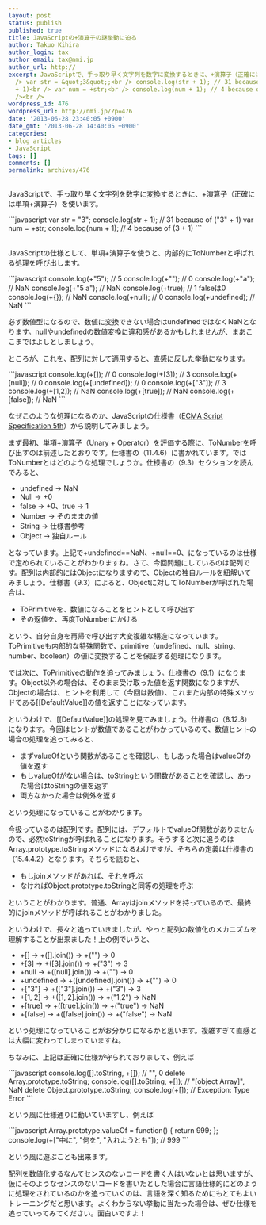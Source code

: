 ```yaml
---
layout: post
status: publish
published: true
title: JavaScriptの+演算子の謎挙動に迫る
author: Takuo Kihira
author_login: tax
author_email: tax@nmi.jp
author_url: http://
excerpt: JavaScriptで、手っ取り早く文字列を数字に変換するときに、+演算子（正確には単項+演算子）を使います。<br /><br
  /> var str = &quot;3&quot;;<br /> console.log(str + 1); // 31 because of (&quot;3&quot;
  + 1)<br /> var num = +str;<br /> console.log(num + 1); // 4 because of (3 + 1)<br
  /><br />
wordpress_id: 476
wordpress_url: http://nmi.jp/?p=476
date: '2013-06-28 23:40:05 +0900'
date_gmt: '2013-06-28 14:40:05 +0900'
categories:
- blog articles
- JavaScript
tags: []
comments: []
permalink: archives/476
---
```

<p>JavaScriptで、手っ取り早く文字列を数字に変換するときに、+演算子（正確には単項+演算子）を使います。<br />
</p>
```javascript
var str = "3";
console.log(str + 1); // 31 because of ("3" + 1)
var num = +str;
console.log(num + 1); // 4 because of (3 + 1)
```
<p>
<a id="more"></a><a id="more-476"></a><br />
JavaScriptの仕様として、単項+演算子を使うと、内部的にToNumberと呼ばれる処理を呼び出します。<br />
</p>
```javascript
console.log(+"5"); // 5
console.log(+""); // 0
console.log(+"a"); // NaN
console.log(+"5 a"); // NaN
console.log(+true); // 1 falseは0
console.log(+{}); // NaN
console.log(+null); // 0
console.log(+undefined); // NaN
```
<p>
必ず数値型になるので、数値に変換できない場合はundefinedではなくNaNとなります。nullやundefinedの数値変換に違和感があるかもしれませんが、まあここまではよしとしましょう。</p>
<p>ところが、これを、配列に対して適用すると、直感に反した挙動になります。<br />
</p>
```javascript
console.log(+[]); // 0
console.log(+[3]); // 3
console.log(+[null]); // 0
console.log(+[undefined]); // 0
console.log(+["3"]); // 3
console.log(+[1,2]); // NaN
console.log(+[true]); // NaN
console.log(+[false]); // NaN
```
<p>
なぜこのような処理になるのか、JavaScriptの仕様書（<a href="http://www.ecma-international.org/publications/standards/Ecma-262.htm" target="_blank">ECMA Script Specification 5th</a>）から説明してみましょう。</p>
<p>まず最初、単項+演算子（Unary + Operator）を評価する際に、ToNumberを呼び出すのは前述したとおりです。仕様書の（11.4.6）に書かれています。ではToNumberとはどのような処理でしょうか。仕様書の（9.3）セクションを読んでみると、</p>
<ul>
<li>undefined → NaN</li>
<li>Null → +0</li>
<li>false → +0、true → 1</li>
<li>Number → そのままの値</li>
<li>String → 仕様書参考</li>
<li>Object → 独自ルール</li>
</ul>
<p>となっています。上記で+undefined==NaN、+null==0、になっているのは仕様で定められていることがわかりますね。さて、今回問題にしているのは配列です。配列は内部的にはObjectになりますので、Objectの独自ルールを紐解いてみましょう。仕様書（9.3）によると、Objectに対してToNumberが呼ばれた場合は、</p>
<ul>
<li>ToPrimitiveを、数値になることをヒントとして呼び出す</li>
<li>その返値を、再度ToNumberにかける</li>
</ul>
<p>という、自分自身を再帰で呼び出す大変複雑な構造になっています。ToPrimitiveも内部的な特殊関数で、primitive（undefined、null、string、number、boolean）の値に変換することを保証する処理になります。</p>
<p>では次に、ToPrimitiveの動作を追ってみましょう。仕様書の（9.1）になります。Object以外の場合は、そのまま受け取った値を返す関数になりますが、Objectの場合は、ヒントを利用して（今回は数値）、これまた内部の特殊メソッドである[[DefaultValue]]の値を返すことになっています。</p>
<p>というわけで、[[DefaultValue]]の処理を見てみましょう。仕様書の（8.12.8）になります。今回はヒントが数値であることがわかっているので、数値ヒントの場合の処理を追ってみると、</p>
<ul>
<li>まずvalueOfという関数があることを確認し、もしあった場合はvalueOfの値を返す</li>
<li>もしvalueOfがない場合は、toStringという関数があることを確認し、あった場合はtoStringの値を返す</li>
<li>両方なかった場合は例外を返す</li>
</ul>
<p>という処理になっていることがわかります。</p>
<p>今扱っているのは配列です。配列には、デフォルトでvalueOf関数がありませんので、必然toStringが呼ばれることになります。そうすると次に追うのはArray.prototype.toStringメソッドになるわけですが、そちらの定義は仕様書の（15.4.4.2）となります。そちらを読むと、</p>
<ul>
<li>もしjoinメソッドがあれば、それを呼ぶ</li>
<li>なければObject.prototype.toStringと同等の処理を呼ぶ</li>
</ul>
<p>ということがわかります。普通、Arrayはjoinメソッドを持っているので、最終的にjoinメソッドが呼ばれることがわかりました。</p>
<p>というわけで、長々と追っていきましたが、やっと配列の数値化のメカニズムを理解することが出来ました！上の例でいうと、</p>
<ul>
<li>+[] → +([].join()) → +("") → 0</li>
<li>+[3] → +([3].join()) → +("3") → 3</li>
<li>+null → +([null].join()) → +("") → 0</li>
<li>+undefined → +([undefined].join()) → +("") → 0</li>
<li>+["3"] → +(["3"].join()) → +("3") → 3</li>
<li>+[1, 2] → +([1, 2].join()) → +("1,2") → NaN</li>
<li>+[true] → +([true].join()) → +("true") → NaN</li>
<li>+[false] → +([false].join()) → +("false") → NaN</li>
</ul>
<p>という処理になっていることがお分かりになるかと思います。複雑すぎて直感とは大幅に変わってしまっていますね。</p>
<p>ちなみに、上記は正確に仕様が守られておりまして、例えば<br />
</p>
```javascript
console.log([].toString, +[]); // "", 0
delete Array.prototype.toString;
console.log([].toString, +[]); // "[object Array]", NaN
delete Object.prototype.toString;
console.log(+[]); // Exception: Type Error
```
<p>
という風に仕様通りに動いていますし、例えば<br />
</p>
```javascript
Array.prototype.valueOf = function() { return 999; };
console.log(+["中に", "何を", "入れようとも"]); // 999
```
<p>
という風に遊ぶことも出来ます。</p>
<p>配列を数値化するなんてセンスのないコードを書く人はいないとは思いますが、仮にそのようなセンスのないコードを書いたとした場合に言語仕様的にどのように処理をされているのかを追っていくのは、言語を深く知るためにもとてもよいトレーニングだと思います。よくわからない挙動に当たった場合は、ぜひ仕様を追っていってみてください。面白いですよ！</p>
